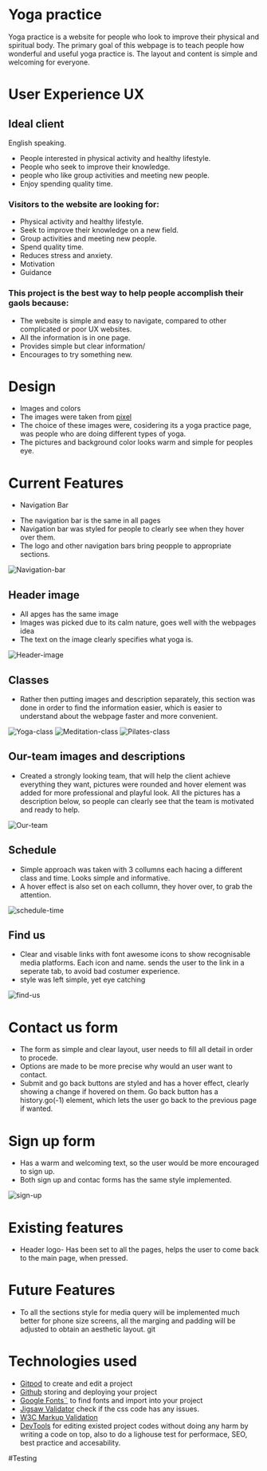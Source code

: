# Yoga practice
Yoga practice is a website for people who look to improve their physical and spiritual body. The primary goal of this webpage is to teach people how wonderful and useful yoga practice is. The layout and content is simple and welcoming for everyone.


# User Experience UX
## Ideal client
English speaking.
* People interested in physical activity and healthy lifestyle.
* People who seek to improve their knowledge.
* people who like group activities and meeting new people.
* Enjoy spending quality time.

### Visitors to the website are looking for: 
* Physical activity and healthy lifestyle.
* Seek to improve their knowledge on a new field.
* Group activities and meeting new people.
* Spend quality time.
* Reduces stress and anxiety.
* Motivation
* Guidance

### This project is the best way to help people accomplish their gaols because:
* The website is simple and easy to navigate, compared to other complicated or poor UX websites.
* All the information is in one page.
* Provides simple but clear information/
* Encourages to try something new.

# Design

* Images and colors
* The images were taken from [pixel](https://www.pexels.com/)
* The choice of these images were, cosidering its a yoga practice page, was people who are doing different types of yoga.
* The pictures and background color looks warm and simple for peoples eye.

# Current Features

- Navigation Bar
* The navigation bar is the same in all pages
* Navigation bar was styled for people to clearly see when they hover over them.
* The logo and other navigation bars bring peopple to appropriate sections.

![Navigation-bar](/assets/images/Navbar.png)

## Header image

* All apges has the same image
* Images was picked due to its calm nature, goes well with the webpages idea
* The text on the image clearly specifies what yoga is.

![Header-image](/assets/images/header-image.png)

## Classes 
* Rather then putting images and description separately, this section was done in order to find the information easier, which is easier to understand about the webpage faster and more convenient.

![Yoga-class](/assets/images/yoga-class.png)
![Meditation-class](/assets/images/meditation-class.png)
![Pilates-class](/assets/images/pilates-class.png)

## Our-team images and descriptions

* Created a strongly looking team, that will help the client achieve everything they want, pictures were rounded and hover element was added for more professional and playful look. All the pictures has a description below, so people can clearly see that the team is motivated and ready to help.

![Our-team](/assets/images/our-team-image.png)

## Schedule

* Simple approach was taken with 3 collumns each hacing a different class and time. Looks simple and informative. 
* A hover effect is also set on each collumn, they hover over, to grab the attention.

![schedule-time](/assets/images/schedule-image.png)

## Find us

* Clear and visable links with font awesome icons to show recognisable  media platforms. Each icon and name. sends the user to the link in a seperate tab, to avoid bad costumer experience. 
* style was left simple, yet eye catching

![find-us](/assets/images/find-us-image.png)

# Contact us form

* The form as simple and clear layout, user needs to fill all detail in order to procede.
* Options are made to be more precise why would an user want to contact.
* Submit and go back buttons are styled and has a hover effect, clearly showing a change if hovered on them. Go back button has a history.go(-1) element, which lets the user go back to the previous page if wanted.

# Sign up form

* Has a warm and welcoming text, so the user would be more encouraged to sign up.
* Both sign up and contac forms has the same style implemented.

![sign-up](/assets/images/sign-up.PNG)

# Existing features 

* Header logo- Has been set to all the pages, helps the user to come back to the main page, when pressed.

# Future Features 

* To all the sections style for media query will be implemented much better for phone size screens, all the marging and padding will be adjusted to obtain an aesthetic layout.
git

# Technologies used

* [Gitpod](https://gitpod.io/workspaces) to create and edit a project
* [Github](https://github.com/) storing and deploying your project
* [Google Fonts¨](https://fonts.google.com/) to find fonts and import into your project
* [Jigsaw Validator](https://jigsaw.w3.org/css-validator/) check if the css code has any issues.
* [W3C Markup Validation](https://wave.webaim.org/)
* [DevTools](https://developer.chrome.com/docs/devtools/) for editing existed project codes without doing any harm by writing a code on top, also to do a lighouse test for performace, SEO, best practice and accesability.

#Testing
